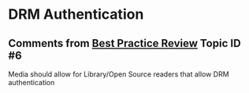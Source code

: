# DRM Authentication 

##  Comments from [Best Practice Review][BEST_PRACTICES] Topic ID #6
Media should allow for Library/Open Source readers that allow DRM 
authentication

[BEST_PRACTICES]: https://docs.google.com/spreadsheets/d/1iQrdLVUSCW-0FWlrKNGjZJkB8nPO5Z94pg1Ie8GIKhg/
[NCIP]: http://www.ncip.info/ 
[RS]: http://www.openarchives.org/rs/toc

